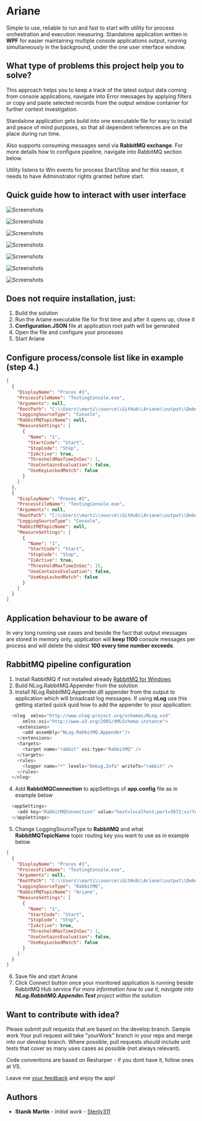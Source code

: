 # Ariane

Simple to use, reliable to run and fast to start with utility for process orchestration and execution measuring. 
Standalone application written in **WPF** for easier maintaining multiple console applications output, running simultaneously in the background, under the one user interface window.

## What type of problems this project help you to solve?
This approach helps you to keep a track of the latest output data coming from console applications, navigate into Error messages by 
applying filters or copy and paste selected records from the output window container for further context investigation.

Standalone application gets build into one executable file for easy to install and peace of mind purposes, so that all dependent references are on the place during run time.

Also supports consuming messages send via **RabbitMQ exchange**. For more details how to configure pipeline, navigate into RabbitMQ section below. 

Utility listens to Win events for process Start/Stop and for this reason, it needs to have Administrator rights granted before start.

## Quick guide how to interact with user interface

![Screenshots](doc/ProcessList.jpg)

![Screenshots](doc/AccessMeasuringConfiguration.jpg)

![Screenshots](doc/MeasuringConfiguration.jpg)

![Screenshots](doc/StartText.jpg)

![Screenshots](doc/CustomizeSize.jpg)

![Screenshots](doc/HighlightingOutput.jpg)

![Screenshots](doc/StartStopAll.jpg)

## Does not require installation, just:
1. Build the solution
2. Run the Ariane executable file for first time and after it opens up, close it
3. **Configuration.JSON** file at application root path will be generated
4. Open the file and configure your processes
5. Start Ariane

## Configure process/console list like in example (step 4.)
```json
[
  {
    "DisplayName": "Proces #1",
    "ProcessFileName": "TestingConsole.exe",
    "Arguments": null,
    "RootPath": "C:\\Users\\marti\\source\\GitHub\\Ariane\\output\\Debug",
    "LoggingSourceType": "Console",
    "RabbitMQTopicName": null,
    "MeasureSettings": [
      {
        "Name": "1",
        "StartCode": "Start",
        "StopCode": "Stop",
        "IsActive": true,
        "ThresholdMaxTimeInSec": 1,
        "UseContainsEvaluation": false,
        "UseKeyLockedMatch": false
      }
    ]
  },
  {
    "DisplayName": "Proces #2",
    "ProcessFileName": "TestingConsole.exe",
    "Arguments": null,
    "RootPath": "C:\\Users\\marti\\source\\GitHub\\Ariane\\output\\Debug",
    "LoggingSourceType": "Console",
    "RabbitMQTopicName": null,
    "MeasureSettings": [
      {
        "Name": "1",
        "StartCode": "Start",
        "StopCode": "Stop",
        "IsActive": true,
        "ThresholdMaxTimeInSec": 15,
        "UseContainsEvaluation": false,
        "UseKeyLockedMatch": false
      }
    ]
  }
]
```
## Application behaviour to be aware of
In very long running use cases and beside the fact that output messages are stored in memory only,
application will **keep 1100** console messages per process and will delete the oldest **100 every time number exceeds**.

## RabbitMQ pipeline configuration
1. Install RabbitMQ if not installed already [RabbitMQ for Windows](https://www.rabbitmq.com/install-windows.html)
2. Build NLog.RabbitMQ.Appender from the solution
3. Install NLog.RabbitMQ.Appender.dll appender from the output to application which will broadcast log messages. 
If using **nLog** use this getting started quick quid how to add the appender to your application:
```c#
  <nlog  xmlns="http://www.nlog-project.org/schemas/NLog.xsd"
      xmlns:xsi="http://www.w3.org/2001/XMLSchema-instance">
    <extensions>
      <add assembly="NLog.RabbitMQ.Appender"/>
    </extensions>
    <targets>
      <target name="rabbit" xsi:type="RabbitMQ" />
    </targets>
    <rules>
      <logger name="*" levels="Debug,Info" writeTo="rabbit" />
    </rules>
  </nlog>
```
4. Add **RabbitMQConnection** to appSettings of **app.config** file as in example below
```c#
  <appSettings>
    <add key="RabbitMQConnection" value="host=localhost;port=5672;virtualHost=/;username=admin;password=admin;requestedHeartbeat=0"/>
  </appSettings>
```
5. Change LoggingSourceType to **RabbitMQ** and what **RabbitMQTopicName** topic routing key you want to use as in example below
```json
[
  {
    "DisplayName": "Proces #1",
    "ProcessFileName": "TestingConsole.exe",
    "Arguments": null,
    "RootPath": "C:\\Users\\marti\\source\\GitHub\\Ariane\\output\\Debug",
    "LoggingSourceType": "RabbitMQ",
    "RabbitMQTopicName": "Ariane",
    "MeasureSettings": [
      {
        "Name": "1",
        "StartCode": "Start",
        "StopCode": "Stop",
        "IsActive": true,
        "ThresholdMaxTimeInSec": 1,
        "UseContainsEvaluation": false,
        "UseKeyLockedMatch": false
      }
    ]
  }
]
```
6. Save file and start Ariane
7. Click Connect button once your monitored application is running beside RabbitMQ Hub service
_For more information how to use it, navigate into **NLog.RabbitMQ.Appender.Test** project within the solution_

## Want to contribute with idea?
Please submit pull requests that are based on the develop branch. Sample work Your pull request will take "yourWork" branch in your repo and merge into our develop branch.
Where possible, pull requests should include unit tests that cover as many uses cases as possible (not always relevant). 

Code conventions are based on Resharper - if you dont have it, follow ones at VS.

Leave me [your feedback](https://www.martinstanik.com "My personal home page")  and enjoy the app!

## Authors

* **Stanik Martin** - *Initial work* - [Stenly311](https://github.com/stenly311)